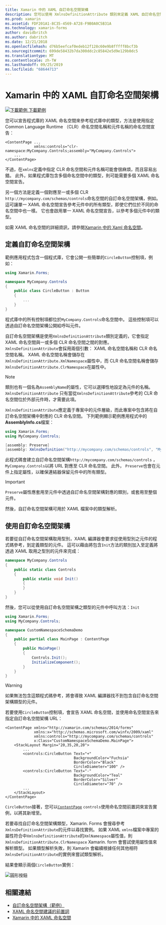 ```yaml
---
title: Xamarin 中的 XAML 自訂命名空間架構
description: 您可以使用 XmlnsDefinitionAttribute 類別來定義 XAML 自訂命名空間架構，這會指定自訂 URL 與一或多個 CLR 命名空間之間的對應。 接著，您可以在 XAML 命名空間宣告中使用自訂命名空間架構。
ms.prod: xamarin
ms.assetid: FDF201A1-8C35-4569-A728-F9B0A0C5B31A
ms.technology: xamarin-forms
author: davidbritch
ms.author: dabritch
ms.date: 12/21/2018
ms.openlocfilehash: d76b5eefcaf0edeb12f128c60e9b8fffff8bcf3b
ms.sourcegitcommit: 699de58432b7da300ddc2c85842e5d9e129b0dc5
ms.translationtype: MT
ms.contentlocale: zh-TW
ms.lasthandoff: 09/25/2019
ms.locfileid: "68644713"
---
```

# <a name="xaml-custom-namespace-schemas-in-xamarinforms"></a>Xamarin 中的 XAML 自訂命名空間架構

[![下載範例](~/media/shared/download.png) 下載範例](https://docs.microsoft.com/samples/xamarin/xamarin-forms-samples/xaml-customnamespaceschemas)

您可以宣告程式庫的 XAML 命名空間來參考程式庫中的類型，方法是使用指定 Common Language Runtime （CLR）命名空間名稱和元件名稱的命名空間宣告：

```xaml
<ContentPage ...
             xmlns:controls="clr-namespace:MyCompany.Controls;assembly="MyCompany.Controls">
    ...
</ContentPage>
```

不過，在`xmlns`定義中指定 CLR 命名空間和元件名稱可能會很麻煩，而且容易出錯。 此外，如果程式庫包含多個命名空間中的類型，則可能需要多個 XAML 命名空間宣告。

另一個方法是定義一個對應至一或多個 CLR `http://mycompany.com/schemas/controls`命名空間的自訂命名空間架構，例如。 這可讓單一 XAML 命名空間宣告參考元件中的所有類型，即使它們位於不同的命名空間中也一樣。 它也會啟用單一 XAML 命名空間宣告，以參考多個元件中的類型。

如需 XAML 命名空間的詳細資訊，請參閱[Xamarin 中的 Xaml 命名空間](namespaces.md)。

## <a name="defining-a-custom-namespace-schema"></a>定義自訂命名空間架構

範例應用程式包含一個程式庫，它會公開一些簡單的`CircleButton`控制項，例如：

```csharp
using Xamarin.Forms;

namespace MyCompany.Controls
{
    public class CircleButton : Button
    {
        ...
    }
}
```

程式庫中的所有控制項都位於`MyCompany.Controls`命名空間中。 這些控制項可以透過自訂命名空間架構公開給呼叫元件。

自訂命名空間架構是使用`XmlnsDefinitionAttribute`類別定義的，它會指定 XAML 命名空間與一或多個 CLR 命名空間之間的對應。 `XmlnsDefinitionAttribute`會採用兩個引數： XAML 命名空間名稱和 CLR 命名空間名稱。 XAML 命名空間名稱會儲存在`XmlnsDefinitionAttribute.XmlNamespace`屬性中，而 CLR 命名空間名稱會儲存`XmlnsDefinitionAttribute.ClrNamespace`在屬性中。

> [!NOTE]
> 類別也有一個名為`AssemblyName`的屬性，它可以選擇性地設定為元件的名稱。 `XmlnsDefinitionAttribute` 只有當從`XmlnsDefinitionAttribute`參考的 CLR 命名空間位於外部元件時，才需要此項。

`XmlnsDefinitionAttribute`應定義于專案中的元件層級，而此專案中包含將在自訂命名空間架構中對應的 CLR 命名空間。 下列範例顯示範例應用程式中的**AssemblyInfo.cs**檔案：

```csharp
using Xamarin.Forms;
using MyCompany.Controls;

[assembly: Preserve]
[assembly: XmlnsDefinition("http://mycompany.com/schemas/controls", "MyCompany.Controls")]
```

此程式碼會建立自訂命名空間架構`http://mycompany.com/schemas/controls` ， `MyCompany.Controls`以將 URL 對應至 CLR 命名空間。 此外， `Preserve`也會在元件上指定屬性，以確保連結器保留元件中的所有類型。

> [!IMPORTANT]
> `Preserve`屬性應套用至元件中透過自訂命名空間架構對應的類別，或套用至整個元件。

然後，自訂命名空間架構可用於 XAML 檔案中的類型解析。

## <a name="consuming-a-custom-namespace-schema"></a>使用自訂命名空間架構

若要從自訂命名空間架構取用型別，XAML 編譯器會要求從使用型別之元件的程式碼參考，到定義類型的元件。 這可以藉由將包含`Init`方法的類別加入至定義將透過 XAML 取用之型別的元件來完成：

```csharp
namespace MyCompany.Controls
{
    public static class Controls
    {
        public static void Init()
        {
        }
    }
}
```

然後，您可以從使用自訂命名空間架構之類型的元件中呼叫方法：`Init`

```csharp
using Xamarin.Forms;
using MyCompany.Controls;

namespace CustomNamespaceSchemaDemo
{
    public partial class MainPage : ContentPage
    {
        public MainPage()
        {
            Controls.Init();
            InitializeComponent();
        }
    }
}
```

> [!WARNING]
> 如果無法包含這類程式碼參考，將會導致 XAML 編譯器找不到包含自訂命名空間架構類型的元件。

若要使用`CircleButton`控制項，會宣告 XAML 命名空間，並使用命名空間宣告來指定自訂命名空間架構 URL：

```xaml
<ContentPage xmlns="http://xamarin.com/schemas/2014/forms"
             xmlns:x="http://schemas.microsoft.com/winfx/2009/xaml"
             xmlns:controls="http://mycompany.com/schemas/controls"
             x:Class="CustomNamespaceSchemaDemo.MainPage">
    <StackLayout Margin="20,35,20,20">
        ...
        <controls:CircleButton Text="+"
                               BackgroundColor="Fuchsia"
                               BorderColor="Black"
                               CircleDiameter="100" />
        <controls:CircleButton Text="-"
                               BackgroundColor="Teal"
                               BorderColor="Silver"
                               CircleDiameter="70" />
        ...
    </StackLayout>
</ContentPage>
```

`CircleButton`接著，您可以[`ContentPage`](xref:Xamarin.Forms.ContentPage) `controls`使用命名空間前置詞來宣告實例，以將其新增至。

若要尋找自訂命名空間架構類型，Xamarin. Forms 會搜尋參考`XmlnsDefinitionAttribute`的元件以尋找實例。 如果 XAML `xmlns`檔案中專案的屬性符合中`XmlnsDefinitionAttribute`的`XmlNamespace`屬性值，則`XmlnsDefinitionAttribute.ClrNamespace` Xamarin. form 會嘗試使用屬性值來解析類型。 如果類型解析失敗，則 Xamarin 會繼續根據任何其他相符`XmlnsDefinitionAttribute`的實例來嘗試類型解析。

結果會顯示兩個`CircleButton`實例：

![圓形按鈕](custom-namespace-schemas-images/circle-buttons.png "圓形按鈕")

## <a name="related-links"></a>相關連結

- [自訂命名空間架構（範例）](https://docs.microsoft.com/samples/xamarin/xamarin-forms-samples/xaml-customnamespaceschemas)
- [XAML 命名空間建議的前置詞](custom-prefix.md)
- [Xamarin 中的 XAML 命名空間](namespaces.md)
